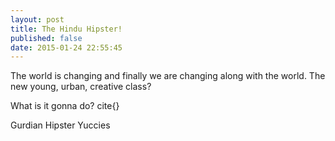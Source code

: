 ```yaml
---
layout: post
title: The Hindu Hipster!
published: false
date: 2015-01-24 22:55:45
---
```


The world is changing and finally we are changing along with the world.
The new young, urban, creative class?

What is it gonna do?
cite{}

Gurdian Hipster
Yuccies
